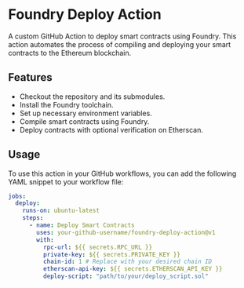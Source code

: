 # Foundry Deploy Action

A custom GitHub Action to deploy smart contracts using Foundry. This action automates the process of compiling and deploying your smart contracts to the Ethereum blockchain.

## Features

- Checkout the repository and its submodules.
- Install the Foundry toolchain.
- Set up necessary environment variables.
- Compile smart contracts using Foundry.
- Deploy contracts with optional verification on Etherscan.

## Usage

To use this action in your GitHub workflows, you can add the following YAML snippet to your workflow file:

```yaml
jobs:
  deploy:
    runs-on: ubuntu-latest
    steps:
      - name: Deploy Smart Contracts
        uses: your-github-username/foundry-deploy-action@v1
        with:
          rpc-url: ${{ secrets.RPC_URL }}
          private-key: ${{ secrets.PRIVATE_KEY }}
          chain-id: 1 # Replace with your desired chain ID
          etherscan-api-key: ${{ secrets.ETHERSCAN_API_KEY }}
          deploy-script: "path/to/your/deploy_script.sol"
```
